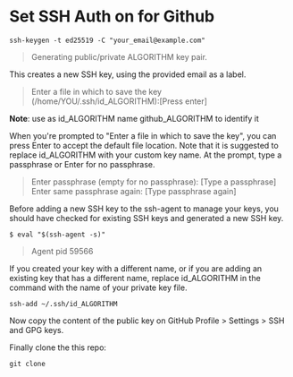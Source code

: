 # Set SSH Auth on for Github

```code
ssh-keygen -t ed25519 -C "your_email@example.com"
```
> Generating public/private ALGORITHM key pair.

This creates a new SSH key, using the provided email as a label.

> Enter a file in which to save the key (/home/YOU/.ssh/id_ALGORITHM):[Press enter]


**Note**: use as id_ALGORITHM name github_ALGORITHM to identify it

When you're prompted to "Enter a file in which to save the key", you can press Enter to accept the default file location. Note that it is suggested to replace id_ALGORITHM with your custom key name.
At the prompt, type a passphrase or Enter for no passphrase.

> Enter passphrase (empty for no passphrase): [Type a passphrase]
> Enter same passphrase again: [Type passphrase again]

Before adding a new SSH key to the ssh-agent to manage your keys, you should have checked for existing SSH keys and generated a new SSH key.

```code
$ eval "$(ssh-agent -s)"
```
> Agent pid 59566

If you created your key with a different name, or if you are adding an existing key that has a different name, replace id_ALGORITHM in the command with the name of your private key file.

```code
ssh-add ~/.ssh/id_ALGORITHM
```
Now copy the content of the public key on GitHub Profile > Settings > SSH and GPG keys.

Finally clone the this repo:
```code
git clone
```
